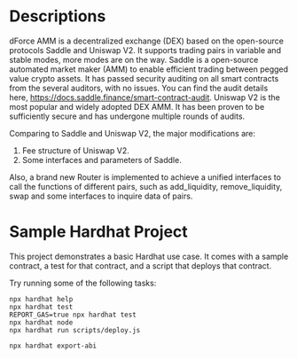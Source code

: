 # Descriptions
dForce AMM is a decentralized exchange (DEX) based on the open-source protocols Saddle and Uniswap V2. It supports trading pairs in variable and stable modes, more modes are on the way. Saddle is a open-source automated market maker (AMM) to enable efficient trading between pegged value crypto assets. It has passed security auditing on all smart contracts from the several auditors, with no issues. You can find the audit details here, https://docs.saddle.finance/smart-contract-audit. Uniswap V2 is the most popular and widely adopted DEX AMM. It has been proven to be sufficiently secure and has undergone multiple rounds of audits.

Comparing to Saddle and Uniswap V2, the major modifications are:
1. Fee structure of Uniswap V2.
2. Some interfaces and parameters of Saddle.

Also, a brand new Router is implemented to achieve a unified interfaces to call the functions of different pairs, such as add_liquidity, remove_liquidity, swap and some interfaces to inquire data of pairs.

# Sample Hardhat Project

This project demonstrates a basic Hardhat use case. It comes with a sample contract, a test for that contract, and a script that deploys that contract.

Try running some of the following tasks:

```shell
npx hardhat help
npx hardhat test
REPORT_GAS=true npx hardhat test
npx hardhat node
npx hardhat run scripts/deploy.js

npx hardhat export-abi
```
